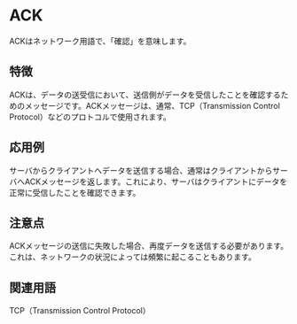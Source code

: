 

# ACK
ACKはネットワーク用語で、「確認」を意味します。

## 特徴
ACKは、データの送受信において、送信側がデータを受信したことを確認するためのメッセージです。ACKメッセージは、通常、TCP（Transmission Control Protocol）などのプロトコルで使用されます。

## 応用例
サーバからクライアントへデータを送信する場合、通常はクライアントからサーバへACKメッセージを返します。これにより、サーバはクライアントにデータを正常に受信したことを確認できます。

## 注意点
ACKメッセージの送信に失敗した場合、再度データを送信する必要があります。これは、ネットワークの状況によっては頻繁に起こることもあります。

## 関連用語
TCP（Transmission Control Protocol）